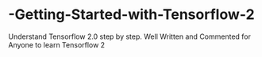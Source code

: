 # -Getting-Started-with-Tensorflow-2
Understand Tensorflow 2.0 step by step. Well Written and Commented for Anyone to learn Tensorflow 2
